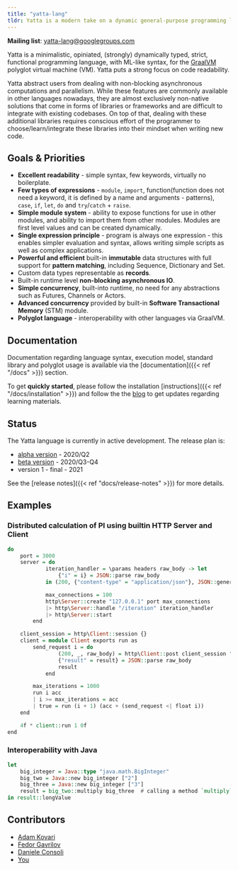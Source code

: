 ```yaml
---
title: "yatta-lang"
tldr: Yatta is a modern take on a dynamic general-purpose programming language with advanced functional programming, minimalistic ML-like syntax, strict evaluation, for GraalVM polyglot virtual machine (VM).
---
```


**Mailing list**: yatta-lang@googlegroups.com

Yatta is a minimalistic, opiniated, (strongly) dynamically typed, strict, functional programming language, with ML-like syntax, for the [GraalVM](https://www.graalvm.org/) polyglot virtual machine (VM). Yatta puts a strong focus on code readability.

Yatta abstract users from dealing with non-blocking asynchronous computations and parallelism. While these features are commonly available in other languages nowadays, they are almost exclusively non-native solutions that come in forms of libraries or frameworks and are difficult to integrate with existing codebases. On top of that, dealing with these additional libraries requires conscious effort of the programmer to choose/learn/integrate these libraries into their mindset when writing new code.

## Goals & Priorities
- **Excellent readability** - simple syntax, few keywords, virtually no boilerplate.
- **Few types of expressions** - `module`, `import`, function(function does not need a keyword, it is defined by a name and arguments - patterns), `case`, `if`, `let`, `do` and `try`/`catch` + `raise`.
- **Simple module system** - ability to expose functions for use in other modules, and ability to import them from other modules. Modules are first level values and can be created dynamically.
- **Single expression principle** - program is always one expression - this enables simpler evaluation and syntax, allows writing simple scripts as well as complex applications.
- **Powerful and efficient** built-in **immutable** data structures with full support for **pattern matching**, including Sequence, Dictionary and Set.
- Custom data types representable as **records**.
- Built-in runtime level **non-blocking asynchronous IO**.
- **Simple concurrency**, built-into runtime, no need for any abstractions such as Futures, Channels or Actors.
- **Advanced concurrency** provided by built-in **Software Transactional Memory** (STM) module.
- **Polyglot language** - interoperability with other languages via GraalVM.

## Documentation
Documentation regarding language syntax, execution model, standard library and polyglot usage is available via the [documentation]({{< ref "/docs" >}}) section.

To get **quickly started**, please follow the installation [instructions]({{< ref "/docs/installation" >}}) and follow the the [blog](https://functional.blog) to get updates regarding learning materials.

## Status
The Yatta language is currently in active development. The release plan is:
* [alpha version](https://github.com/yatta-lang/yatta/issues?q=is%3Aopen+is%3Aissue+milestone%3A%22alpha+release%22) - 2020/Q2
* [beta version](https://github.com/yatta-lang/yatta/issues?q=is%3Aopen+is%3Aissue+milestone%3A%22beta+release%22) - 2020/Q3-Q4
* version 1 - final - 2021

See the [release notes]({{< ref "docs/release-notes" >}}) for more details.

## Examples

### Distributed calculation of PI using builtin HTTP Server and Client

```haskell
do
    port = 3000
    server = do
            iteration_handler = \params headers raw_body -> let
                {"i" = i} = JSON::parse raw_body
            in (200, {"content-type" = "application/json"}, JSON::generate {"result" = (-1f ** (i + 1f)) / ((2f * i) - 1f)})

            max_connections = 100
            http\Server::create "127.0.0.1" port max_connections
            |> http\Server::handle "/iteration" iteration_handler
            |> http\Server::start
        end

    client_session = http\Client::session {}
    client = module Client exports run as
        send_request i = do
                (200, _, raw_body) = http\Client::post client_session "http://localhost:{port}/iteration" {} <| JSON::generate {"i" = i}
                {"result" = result} = JSON::parse raw_body
                result
            end

        max_iterations = 1000
        run i acc
        | i >= max_iterations = acc
        | true = run (i + 1) (acc + (send_request <| float i))
    end

    4f * client::run 1 0f
end
```

### Interoperability with Java

```haskell
let
    big_integer = Java::type "java.math.BigInteger"
    big_two = Java::new big_integer ["2"]
    big_three = Java::new big_integer ["3"]
    result = big_two::multiply big_three  # calling a method `multiply` on object of type BigInteger.
in result::longValue
```

## Contributors

* [Adam Kovari](https://github.com/akovari)
* [Fedor Gavrilov](https://github.com/kurobako)
* [Daniele Consoli](https://github.com/ktzee)
* [You](mailto:yatta-lang@googlegroups.com)
